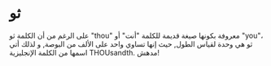 # ثو

على الرغم من أن الكلمة ثو "thou" معروفة بكونها صيغة قديمة للكلمة "أنت" أو "you"،
ثو هي وحدة لقياس الطول, حيث إنها تساوي واحد على الألف من البوصة, و لذلك أتي
اسمها من الكلمة الإنجليزية THOUsandth. مدهش!
